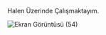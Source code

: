 Halen Üzerinde Çalışmaktayım.


![Ekran Görüntüsü (54)](https://github.com/Cansuyldz/youtube-music-project/assets/109664594/30333f54-6a8b-4ff8-904f-05f3d4d8b02a)



